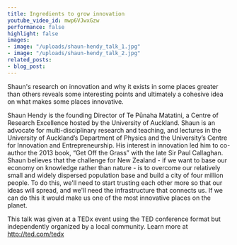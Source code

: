 ```yaml
---
title: Ingredients to grow innovation
youtube_video_id: mwp6VJwxGzw
performance: false
highlight: false
images:
- image: "/uploads/shaun-hendy_talk_1.jpg"
- image: "/uploads/shaun-hendy_talk_2.jpg"
related_posts:
- blog_post: 
---
```


Shaun's research on innovation and why it exists in some places greater than others reveals some interesting points and ultimately a  cohesive idea on what makes some places innovative.

Shaun Hendy is the founding Director of Te Pūnaha Matatini, a Centre of Research Excellence hosted by the University of Auckland. Shaun is an advocate for multi-disciplinary research and teaching, and lectures in the University of Auckland’s Department of Physics and the University’s Centre for Innovation and Entrepreneurship. His interest in innovation led him to co-author the 2013 book, “Get Off the Grass” with the late Sir Paul Callaghan. Shaun believes that the challenge for New Zealand - if we want to base our economy on knowledge rather than nature - is to overcome our relatively small and widely dispersed population base and build a city of four million people. To do this, we'll need to start trusting each other more so that our ideas will spread, and we'll need the infrastructure that connects us. If we can do this it would make us one of the most innovative places on the planet.

This talk was given at a TEDx event using the TED conference format but independently organized by a local community. Learn more at http://ted.com/tedx

